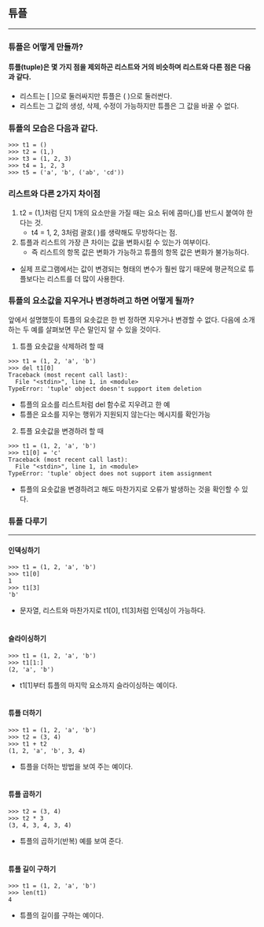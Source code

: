 ## 튜플
---
### 튜플은 어떻게 만들까?
#### 튜플(tuple)은 몇 가지 점을 제외하곤 리스트와 거의 비슷하며 리스트와 다른 점은 다음과 같다.

- 리스트는 [ ]으로 둘러싸지만 튜플은 ( )으로 둘러싼다.
- 리스트는 그 값의 생성, 삭제, 수정이 가능하지만 튜플은 그 값을 바꿀 수 없다.

### 튜플의 모습은 다음과 같다.
```
>>> t1 = ()
>>> t2 = (1,)
>>> t3 = (1, 2, 3)
>>> t4 = 1, 2, 3
>>> t5 = ('a', 'b', ('ab', 'cd'))
```
### 리스트와 다른 2가지 차이점 
1. t2 = (1,)처럼 단지 1개의 요소만을 가질 때는 요소 뒤에 콤마(,)를 반드시 붙여야 한다는 것.
   - t4 = 1, 2, 3처럼 괄호( )를 생략해도 무방하다는 점.
2. 튜플과 리스트의 가장 큰 차이는 값을 변화시킬 수 있는가 여부이다. 
   - 즉 리스트의 항목 값은 변화가 가능하고 튜플의 항목 값은 변화가 불가능하다. 
- 실제 프로그램에서는 값이 변경되는 형태의 변수가 훨씬 많기 때문에 평균적으로 튜플보다는 리스트를 더 많이 사용한다.

### 튜플의 요소값을 지우거나 변경하려고 하면 어떻게 될까?
앞에서 설명했듯이 튜플의 요솟값은 한 번 정하면 지우거나 변경할 수 없다. 다음에 소개하는 두 예를 살펴보면 무슨 말인지 알 수 있을 것이다.

1. 튜플 요솟값을 삭제하려 할 때
```
>>> t1 = (1, 2, 'a', 'b')
>>> del t1[0]
Traceback (most recent call last):
  File "<stdin>", line 1, in <module>
TypeError: 'tuple' object doesn't support item deletion
```
- 튜플의 요소를 리스트처럼 del 함수로 지우려고 한 예
- 튜플은 요소를 지우는 행위가 지원되지 않는다는 메시지를 확인가능

2. 튜플 요솟값을 변경하려 할 때
```
>>> t1 = (1, 2, 'a', 'b')
>>> t1[0] = 'c'
Traceback (most recent call last):
  File "<stdin>", line 1, in <module>
TypeError: 'tuple' object does not support item assignment
```
- 튜플의 요솟값을 변경하려고 해도 마찬가지로 오류가 발생하는 것을 확인할 수 있다.

### 튜플 다루기
---
#### 인덱싱하기
```
>>> t1 = (1, 2, 'a', 'b')
>>> t1[0]
1
>>> t1[3]
'b'
```
- 문자열, 리스트와 마찬가지로 t1[0], t1[3]처럼 인덱싱이 가능하다.
<br><br>

#### 슬라이싱하기
```
>>> t1 = (1, 2, 'a', 'b')
>>> t1[1:]
(2, 'a', 'b')
```
- t1[1]부터 튜플의 마지막 요소까지 슬라이싱하는 예이다.
<br><br>

#### 튜플 더하기
```
>>> t1 = (1, 2, 'a', 'b')
>>> t2 = (3, 4)
>>> t1 + t2
(1, 2, 'a', 'b', 3, 4)
```
- 튜플을 더하는 방법을 보여 주는 예이다.
  <br><br>

#### 튜플 곱하기
```
>>> t2 = (3, 4)
>>> t2 * 3
(3, 4, 3, 4, 3, 4)
```
- 튜플의 곱하기(반복) 예를 보여 준다.
<br><br>

#### 튜플 길이 구하기
```
>>> t1 = (1, 2, 'a', 'b')
>>> len(t1)
4
```
- 튜플의 길이를 구하는 예이다.